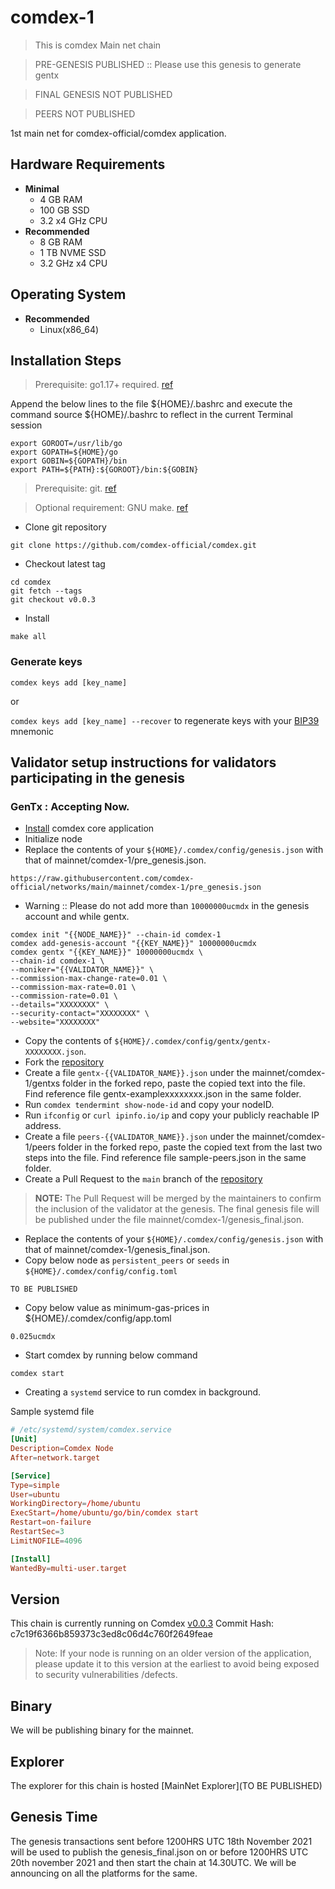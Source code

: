 # comdex-1
> This is comdex Main net chain

> PRE-GENESIS PUBLISHED :: Please use this genesis to generate gentx

> FINAL GENESIS NOT PUBLISHED

> PEERS NOT PUBLISHED

1st main net for comdex-official/comdex application.

## Hardware Requirements
* **Minimal**
    * 4 GB RAM
    * 100 GB SSD
    * 3.2 x4 GHz CPU
* **Recommended**
    * 8 GB RAM
    * 1 TB NVME SSD
    * 3.2 GHz x4 CPU

## Operating System

* **Recommended**
    * Linux(x86_64)

## Installation Steps
>Prerequisite: go1.17+ required. [ref](https://golang.org/doc/install)

   Append the below lines to the file ${HOME}/.bashrc and execute the command source ${HOME}/.bashrc to reflect in the current Terminal session
   ```shell
   export GOROOT=/usr/lib/go
   export GOPATH=${HOME}/go
   export GOBIN=${GOPATH}/bin
   export PATH=${PATH}:${GOROOT}/bin:${GOBIN}
   ```

>Prerequisite: git. [ref](https://github.com/git/git)

>Optional requirement: GNU make. [ref](https://www.gnu.org/software/make/manual/html_node/index.html)

* Clone git repository
```shell
git clone https://github.com/comdex-official/comdex.git
```
* Checkout latest tag
```shell
cd comdex
git fetch --tags
git checkout v0.0.3
```
* Install
```shell
make all
```

### Generate keys

`comdex keys add [key_name]`

or

`comdex keys add [key_name] --recover` to regenerate keys with your [BIP39](https://github.com/bitcoin/bips/tree/master/bip-0039) mnemonic


## Validator setup instructions for validators participating in the genesis

### GenTx : Accepting Now.

* [Install](#installation-steps) comdex core application
* Initialize node
* Replace the contents of your `${HOME}/.comdex/config/genesis.json` with that of mainnet/comdex-1/pre_genesis.json.

```shell
https://raw.githubusercontent.com/comdex-official/networks/main/mainnet/comdex-1/pre_genesis.json
```

* Warning :: Please do not add more than ```10000000ucmdx``` in the genesis account and while gentx.

```shell
comdex init "{{NODE_NAME}}" --chain-id comdex-1
comdex add-genesis-account "{{KEY_NAME}}" 10000000ucmdx
comdex gentx "{{KEY_NAME}}" 10000000ucmdx \
--chain-id comdex-1 \
--moniker="{{VALIDATOR_NAME}}" \
--commission-max-change-rate=0.01 \
--commission-max-rate=0.01 \
--commission-rate=0.01 \
--details="XXXXXXXX" \
--security-contact="XXXXXXXX" \
--website="XXXXXXXX"
```

* Copy the contents of `${HOME}/.comdex/config/gentx/gentx-XXXXXXXX.json`.
* Fork the [repository](https://github.com/comdex-official/networks/)
* Create a file `gentx-{{VALIDATOR_NAME}}.json` under the mainnet/comdex-1/gentxs folder in the forked repo, paste the copied text into the file. Find reference file gentx-examplexxxxxxxx.json in the same folder.
* Run `comdex tendermint show-node-id` and copy your nodeID.
* Run `ifconfig` or `curl ipinfo.io/ip` and copy your publicly reachable IP address.
* Create a file `peers-{{VALIDATOR_NAME}}.json` under the mainnet/comdex-1/peers folder in the forked repo, paste the copied text from the last two steps into the file. Find reference file sample-peers.json in the same folder.
* Create a Pull Request to the `main` branch of the [repository](https://github.com/comdex-official/networks)
>**NOTE:** The Pull Request will be merged by the maintainers to confirm the inclusion of the validator at the genesis. The final genesis file will be published under the file mainnet/comdex-1/genesis_final.json.
* Replace the contents of your `${HOME}/.comdex/config/genesis.json` with that of mainnet/comdex-1/genesis_final.json.
* Copy below node as `persistent_peers` or `seeds` in `${HOME}/.comdex/config/config.toml`
 
```shell
TO BE PUBLISHED
```
* Copy below value as minimum-gas-prices in ${HOME}/.comdex/config/app.toml
```shell
0.025ucmdx
```

* Start comdex by running below command
```shell
comdex start
```

* Creating a `systemd` service to run comdex in background.

Sample systemd file

```toml
# /etc/systemd/system/comdex.service
[Unit]
Description=Comdex Node
After=network.target

[Service]
Type=simple
User=ubuntu
WorkingDirectory=/home/ubuntu
ExecStart=/home/ubuntu/go/bin/comdex start
Restart=on-failure
RestartSec=3
LimitNOFILE=4096

[Install]
WantedBy=multi-user.target
```

## Version
This chain is currently running on Comdex [v0.0.3](https://github.com/comdex-official/comdex/releases/tag/v0.0.3)
Commit Hash: c7c19f6366b859373c3ed8c06d4c760f2649feae
>Note: If your node is running on an older version of the application, please update it to this version at the earliest to avoid being exposed to security vulnerabilities /defects.

## Binary
We will be publishing binary for the mainnet.

## Explorer
The explorer for this chain is hosted [MainNet Explorer](TO BE PUBLISHED)

## Genesis Time
The genesis transactions sent before 1200HRS UTC 18th November 2021 will be used to publish the genesis_final.json on or before 1200HRS UTC 20th november 2021 and then start the chain at 14.30UTC. We will be announcing on all the platforms for the same.
